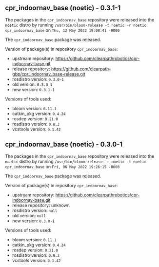 ## cpr_indoornav_base (noetic) - 0.3.1-1

The packages in the `cpr_indoornav_base` repository were released into the `noetic` distro by running `/usr/bin/bloom-release -t noetic -r noetic cpr_indoornav_base` on `Thu, 12 May 2022 19:08:41 -0000`

The `cpr_indoornav_base` package was released.

Version of package(s) in repository `cpr_indoornav_base`:

- upstream repository: https://github.com/clearpathrobotics/cpr-indoornav-base.git
- release repository: https://github.com/clearpath-gbp/cpr_indoornav_base-release.git
- rosdistro version: `0.3.0-1`
- old version: `0.3.0-1`
- new version: `0.3.1-1`

Versions of tools used:

- bloom version: `0.11.1`
- catkin_pkg version: `0.4.24`
- rosdep version: `0.21.0`
- rosdistro version: `0.8.3`
- vcstools version: `0.1.42`


## cpr_indoornav_base (noetic) - 0.3.0-1

The packages in the `cpr_indoornav_base` repository were released into the `noetic` distro by running `/usr/bin/bloom-release -r noetic -t noetic cpr_indoornav_base` on `Fri, 06 May 2022 19:26:15 -0000`

The `cpr_indoornav_base` package was released.

Version of package(s) in repository `cpr_indoornav_base`:

- upstream repository: https://github.com/clearpathrobotics/cpr-indoornav-base.git
- release repository: unknown
- rosdistro version: `null`
- old version: `null`
- new version: `0.3.0-1`

Versions of tools used:

- bloom version: `0.11.1`
- catkin_pkg version: `0.4.24`
- rosdep version: `0.21.0`
- rosdistro version: `0.8.3`
- vcstools version: `0.1.42`


